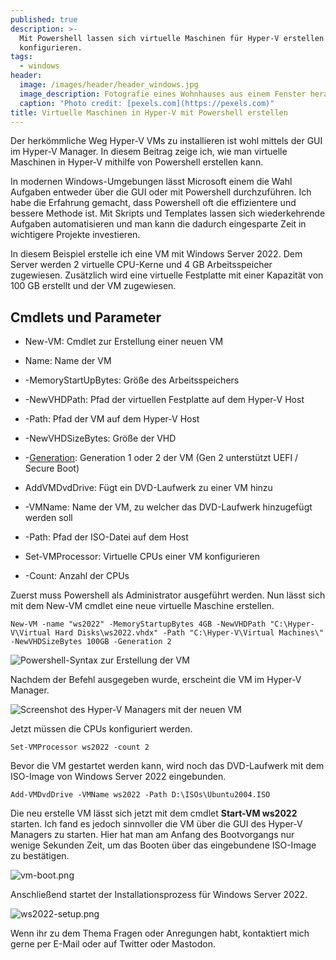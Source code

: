```yaml
---
published: true
description: >-
  Mit Powershell lassen sich virtuelle Maschinen für Hyper-V erstellen und
  konfigurieren.
tags:
  - windows
header:
  image: /images/header/header_windows.jpg
  image_description: Fotografie eines Wohnhauses aus einem Fenster heraus.
  caption: "Photo credit: [pexels.com](https://pexels.com)"
title: Virtuelle Maschinen in Hyper-V mit Powershell erstellen
---
```

Der herkömmliche Weg Hyper-V VMs zu installieren ist wohl mittels der GUI im Hyper-V Manager. In diesem Beitrag zeige ich, wie man virtuelle Maschinen in Hyper-V mithilfe von Powershell erstellen kann.

In modernen Windows-Umgebungen lässt Microsoft einem die Wahl Aufgaben entweder über die GUI oder mit Powershell durchzuführen. Ich habe die Erfahrung gemacht, dass Powershell oft die effizientere und bessere Methode ist. Mit Skripts und Templates lassen sich wiederkehrende Aufgaben automatisieren und man kann die dadurch eingesparte Zeit in wichtigere Projekte investieren.

In diesem Beispiel erstelle ich eine VM mit Windows Server 2022. Dem Server werden 2 virtuelle CPU-Kerne und 4 GB Arbeitsspeicher zugewiesen. Zusätzlich wird eine virtuelle Festplatte mit einer Kapazität von 100 GB erstellt und der VM zugewiesen.

## Cmdlets und Parameter

* New-VM: Cmdlet zur Erstellung einer neuen VM
* Name: Name der VM
* -MemoryStartUpBytes: Größe des Arbeitsspeichers
* -NewVHDPath: Pfad der virtuellen Festplatte auf dem Hyper-V Host
* -Path: Pfad der VM auf dem Hyper-V Host
* -NewVHDSizeBytes: Größe der VHD
* -[Generation](https://docs.microsoft.com/en-us/windows-server/virtualization/hyper-v/plan/should-i-create-a-generation-1-or-2-virtual-machine-in-hyper-v): Generation 1 oder 2 der VM (Gen 2 unterstützt UEFI / Secure Boot)

* AddVMDvdDrive: Fügt ein DVD-Laufwerk zu einer VM hinzu
* -VMName: Name der VM, zu welcher das DVD-Laufwerk hinzugefügt werden soll
* -Path: Pfad der ISO-Datei auf dem Host

* Set-VMProcessor: Virtuelle CPUs einer VM konfigurieren
* -Count: Anzahl der CPUs


Zuerst muss Powershell als Administrator ausgeführt werden. Nun lässt sich mit dem New-VM cmdlet eine neue virtuelle Maschine erstellen.
```
New-VM -name "ws2022" -MemoryStartupBytes 4GB -NewVHDPath "C:\Hyper-V\Virtual Hard Disks\ws2022.vhdx" -Path "C:\Hyper-V\Virtual Machines\" -NewVHDSizeBytes 100GB -Generation 2
```
![Powershell-Syntax zur Erstellung der VM]({{site.baseurl}}/images/new-vm.png)

Nachdem der Befehl ausgegeben wurde, erscheint die VM im Hyper-V Manager.

![Screenshot des Hyper-V Managers mit der neuen VM]({{site.baseurl}}/images/hyper-v-manager.png)

Jetzt müssen die CPUs konfiguriert werden.

```
Set-VMProcessor ws2022 -count 2
```

Bevor die VM gestartet werden kann, wird noch das DVD-Laufwerk mit dem ISO-Image von Windows Server 2022 eingebunden.

```
Add-VMDvdDrive -VMName ws2022 -Path D:\ISOs\Ubuntu2004.ISO
```

Die neu erstelle VM lässt sich jetzt mit dem cmdlet **Start-VM ws2022** starten.
Ich fand es jedoch sinnvoller die VM über die GUI des Hyper-V Managers zu starten. Hier hat man am Anfang des Bootvorgangs nur wenige Sekunden Zeit, um das Booten über das eingebundene ISO-Image zu bestätigen.

![vm-boot.png]({{site.baseurl}}/images/vm-boot.png)

Anschließend startet der Installationsprozess für Windows Server 2022.

![ws2022-setup.png]({{site.baseurl}}/images/ws2022-setup.png)

Wenn ihr zu dem Thema Fragen oder Anregungen habt, kontaktiert mich gerne per E-Mail oder auf Twitter oder Mastodon.
